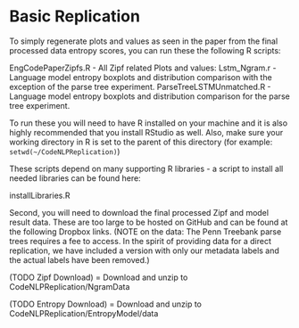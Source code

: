 # Basic Replication

To simply regenerate plots and values as seen in the paper from the final processed data entropy scores, you can
run these the following R scripts:

EngCodePaperZipfs.R - All Zipf related Plots and values:
Lstm_Ngram.r - Language model entropy boxplots and distribution comparison with the exception of the parse tree experiment.
ParseTreeLSTMUnmatched.R - Language model entropy boxplots and distribution comparison for the parse tree experiment.

To run these you will need to have R installed on your machine and it is also highly recommended that you install RStudio as well.  Also, make sure your working directory in R is set to the parent of this directory (for example: ```setwd(~/CodeNLPReplication)```)

These scripts depend on many supporting R libraries - a script to install all needed libraries can be found here: 

installLibraries.R

Second, you will need to download the final processed Zipf and model result data.  These are too large to be hosted on
GitHub and can be found at the following Dropbox links.  (NOTE on the data:  The Penn Treebank parse trees requires a fee to access.  In the spirit of providing data for a direct replication, we have included a version with only our metadata labels and the actual labels have been removed.)  

(TODO Zipf Download) = Download and unzip to CodeNLPReplication/NgramData
  
(TODO Entropy Download) = Download and unzip to CodeNLPReplication/EntropyModel/data
